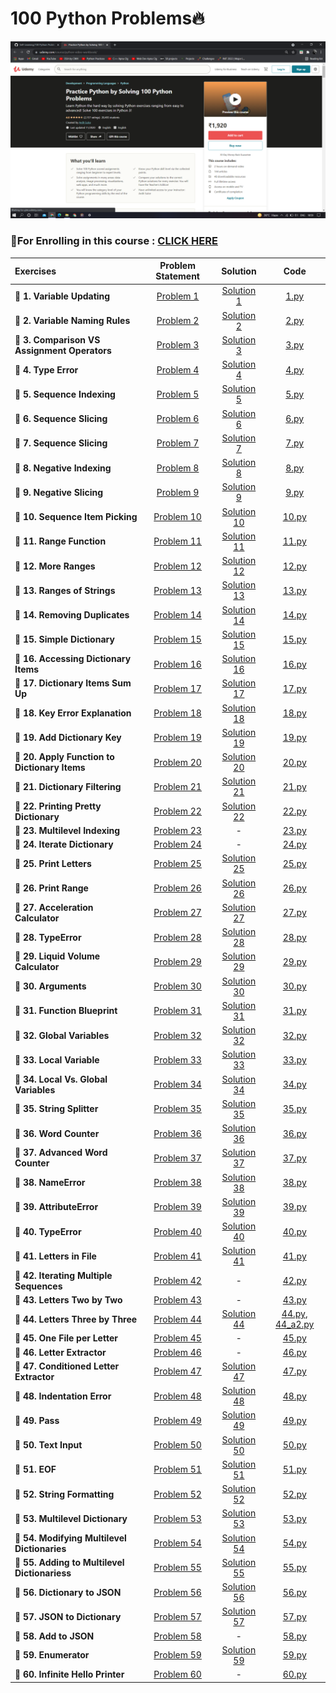 # 100 Python Problems🔥

<img src="https://github.com/kishanrajput23/Self-Learning/blob/main/100%20Python%20Problems/Udemy%20Course.png" alt="">

### 📌For Enrolling in this course : [CLICK HERE](https://www.udemy.com/course/python-video-workbook/)

| Exercises  | Problem Statement |  Solution |  Code  |
| :------- | :-----------: | :-----: | :----: |
| **🔸 1. Variable Updating**  | [Problem 1](https://github.com/kishanrajput23/Self-Learning/blob/main/100%20Python%20Problems/Exercises/Exercise%201/Exercise%201%20-%20Variable%20Updating.html)  |  [Solution 1](https://github.com/kishanrajput23/Self-Learning/blob/main/100%20Python%20Problems/Exercises/Exercise%201/Exercise%201%20Solution.html)  |  [1.py](https://github.com/kishanrajput23/Self-Learning/blob/main/100%20Python%20Problems/Exercises/Exercise%201/1.py)  |
| **🔸 2. Variable Naming Rules**  | [Problem 2](https://github.com/kishanrajput23/Self-Learning/blob/main/100%20Python%20Problems/Exercises/Exercise%202/Exercise%202%20-%20Naming%20Rules.html)  |  [Solution 2](https://github.com/kishanrajput23/Self-Learning/blob/main/100%20Python%20Problems/Exercises/Exercise%202/Exercise%202%20Solution.html)  |  [2.py](https://github.com/kishanrajput23/Self-Learning/blob/main/100%20Python%20Problems/Exercises/Exercise%202/2.py)  |
| **🔸 3. Comparison VS Assignment Operators**  | [Problem 3](https://github.com/kishanrajput23/Self-Learning/blob/main/100%20Python%20Problems/Exercises/Exercise%203/Exercise%203%20-%20Compare%20vs%20Assign.html)  |  [Solution 3](https://github.com/kishanrajput23/Self-Learning/blob/main/100%20Python%20Problems/Exercises/Exercise%203/Exercise%203%20Solution.txt)  |  [3.py](https://github.com/kishanrajput23/Self-Learning/blob/main/100%20Python%20Problems/Exercises/Exercise%203/3.py)  |
| **🔸 4. Type Error**  | [Problem 4](https://github.com/kishanrajput23/Self-Learning/blob/main/100%20Python%20Problems/Exercises/Exercise%204/Exercise%204%20-%20TypeError.html)  |  [Solution 4](https://github.com/kishanrajput23/Self-Learning/blob/main/100%20Python%20Problems/Exercises/Exercise%204/Exercise%204%20Solution.html)  |  [4.py](https://github.com/kishanrajput23/Self-Learning/blob/main/100%20Python%20Problems/Exercises/Exercise%204/4.py)  |
| **🔸 5. Sequence Indexing**  | [Problem 5](https://github.com/kishanrajput23/Self-Learning/blob/main/100%20Python%20Problems/Exercises/Exercise%205/Exercise%205%20-%20Sequence%20Indexing.html)  |  [Solution 5](https://github.com/kishanrajput23/Self-Learning/blob/main/100%20Python%20Problems/Exercises/Exercise%205/Exercise%205%20Solution.html)  |  [5.py](https://github.com/kishanrajput23/Self-Learning/blob/main/100%20Python%20Problems/Exercises/Exercise%205/5.py)  |
| **🔸 6. Sequence Slicing**  | [Problem 6](https://github.com/kishanrajput23/Self-Learning/blob/main/100%20Python%20Problems/Exercises/Exercise%206/Exercise%206%20-%20Sequence%20Slicing.html)  |  [Solution 6](https://github.com/kishanrajput23/Self-Learning/blob/main/100%20Python%20Problems/Exercises/Exercise%206/Exercise%206%20Solution.html)  |  [6.py](https://github.com/kishanrajput23/Self-Learning/blob/main/100%20Python%20Problems/Exercises/Exercise%206/6.py)  |
| **🔸 7. Sequence Slicing**  | [Problem 7](https://github.com/kishanrajput23/Self-Learning/blob/main/100%20Python%20Problems/Exercises/Exercise%207/Exercise%207%20-%20Sequence%20Slicing.html)  |  [Solution 7](https://github.com/kishanrajput23/Self-Learning/blob/main/100%20Python%20Problems/Exercises/Exercise%207/Exercise%207%20Solution.html)  |  [7.py](https://github.com/kishanrajput23/Self-Learning/blob/main/100%20Python%20Problems/Exercises/Exercise%207/7.py)  |
| **🔸 8. Negative Indexing**  | [Problem 8](https://github.com/kishanrajput23/Self-Learning/blob/main/100%20Python%20Problems/Exercises/Exercise%208/Exercise%208%20-%20Negative%20Indexing.html)  |  [Solution 8](https://github.com/kishanrajput23/Self-Learning/blob/main/100%20Python%20Problems/Exercises/Exercise%208/Exercise%208%20Solution.html)  |  [8.py](https://github.com/kishanrajput23/Self-Learning/blob/main/100%20Python%20Problems/Exercises/Exercise%208/8.py)  |
| **🔸 9. Negative Slicing**  | [Problem 9](https://github.com/kishanrajput23/Self-Learning/blob/main/100%20Python%20Problems/Exercises/Exercise%209/Exercise%209%20-%20Negative%20Slicing.html)  |  [Solution 9](https://github.com/kishanrajput23/Self-Learning/blob/main/100%20Python%20Problems/Exercises/Exercise%209/Exercise%209%20Solution.html)  |  [9.py](https://github.com/kishanrajput23/Self-Learning/blob/main/100%20Python%20Problems/Exercises/Exercise%209/9.py)  |
| **🔸 10. Sequence Item Picking**  | [Problem 10](https://github.com/kishanrajput23/Self-Learning/blob/main/100%20Python%20Problems/Exercises/Exercise%2010/Exercise%2010%20-%20Sequence%20Item%20Picking.html)  |  [Solution 10](https://github.com/kishanrajput23/Self-Learning/blob/main/100%20Python%20Problems/Exercises/Exercise%2010/Exercise%2010%20Solution.html)  |  [10.py](https://github.com/kishanrajput23/Self-Learning/blob/main/100%20Python%20Problems/Exercises/Exercise%2010/10.py)  |
| **🔸 11. Range Function**  | [Problem 11](https://github.com/kishanrajput23/Self-Learning/blob/main/100%20Python%20Problems/Exercises/Exercise%2011/Exercise%2011.txt)  |  [Solution 11](https://github.com/kishanrajput23/Self-Learning/blob/main/100%20Python%20Problems/Exercises/Exercise%2011/Exercise%2011%20Solution.html)  |  [11.py](https://github.com/kishanrajput23/Self-Learning/blob/main/100%20Python%20Problems/Exercises/Exercise%2011/11.py)  |
| **🔸 12. More Ranges**  | [Problem 12](https://github.com/kishanrajput23/Self-Learning/blob/main/100%20Python%20Problems/Exercises/Exercise%2012/Exercise%2012%20-%20More%20Ranges.html)  |  [Solution 12](https://github.com/kishanrajput23/Self-Learning/blob/main/100%20Python%20Problems/Exercises/Exercise%2012/Exercise%2012%20Solution.txt)  |  [12.py](https://github.com/kishanrajput23/Self-Learning/blob/main/100%20Python%20Problems/Exercises/Exercise%2012/12.py)  |
| **🔸 13. Ranges of Strings**  | [Problem 13](https://github.com/kishanrajput23/Self-Learning/blob/main/100%20Python%20Problems/Exercises/Exercise%2013/Exercise%2013%20-%20Ranges%20of%20Strings.html)  |  [Solution 13](https://github.com/kishanrajput23/Self-Learning/blob/main/100%20Python%20Problems/Exercises/Exercise%2013/Exercise%2013%20Solution.txt)  |  [13.py](https://github.com/kishanrajput23/Self-Learning/blob/main/100%20Python%20Problems/Exercises/Exercise%2013/13.py)  |
| **🔸 14. Removing Duplicates**  | [Problem 14](https://github.com/kishanrajput23/Self-Learning/blob/main/100%20Python%20Problems/Exercises/Exercise%2014/Exercise%2014%20-%20Removing%20Duplicates.html)  |  [Solution 14](https://github.com/kishanrajput23/Self-Learning/blob/main/100%20Python%20Problems/Exercises/Exercise%2014/Exercise%2014%20Solution.html)  |  [14.py](https://github.com/kishanrajput23/Self-Learning/blob/main/100%20Python%20Problems/Exercises/Exercise%2014/14.py)  |
| **🔸 15. Simple Dictionary**  | [Problem 15](https://github.com/kishanrajput23/Self-Learning/blob/main/100%20Python%20Problems/Exercises/Exercise%2015/Exercise%2015%20-%20Simple%20Dictionary.html)  |  [Solution 15](https://github.com/kishanrajput23/Self-Learning/blob/main/100%20Python%20Problems/Exercises/Exercise%2015/Exercise%2015%20Solution.html)  |  [15.py](https://github.com/kishanrajput23/Self-Learning/blob/main/100%20Python%20Problems/Exercises/Exercise%2015/15.py)  |
| **🔸 16. Accessing Dictionary Items**  | [Problem 16](https://github.com/kishanrajput23/Self-Learning/blob/main/100%20Python%20Problems/Exercises/Exercise%2016/Exercise%2016%20-%20Accessing%20Dictionary%20Items.html)  |  [Solution 16](https://github.com/kishanrajput23/Self-Learning/blob/main/100%20Python%20Problems/Exercises/Exercise%2016/Exercise%2016%20Solution.html)  |  [16.py](https://github.com/kishanrajput23/Self-Learning/blob/main/100%20Python%20Problems/Exercises/Exercise%2016/16.py)  |
| **🔸 17. Dictionary Items Sum Up**  | [Problem 17](https://github.com/kishanrajput23/Self-Learning/blob/main/100%20Python%20Problems/Exercises/Exercise%2017/Exercise%2017%20-%20Dictionary%20Items%20Sum%20Up.html)  |  [Solution 17](https://github.com/kishanrajput23/Self-Learning/blob/main/100%20Python%20Problems/Exercises/Exercise%2017/Exercise%2017%20Solution.html)  |  [17.py](https://github.com/kishanrajput23/Self-Learning/blob/main/100%20Python%20Problems/Exercises/Exercise%2017/17.py)  |
| **🔸 18. Key Error Explanation**  | [Problem 18](https://github.com/kishanrajput23/Self-Learning/blob/main/100%20Python%20Problems/Exercises/Exercise%2018/Exercise%2018.txt)  |  [Solution 18](https://github.com/kishanrajput23/Self-Learning/blob/main/100%20Python%20Problems/Exercises/Exercise%2018/Exercise%2018%20Solution.html)  |  [18.py](https://github.com/kishanrajput23/Self-Learning/blob/main/100%20Python%20Problems/Exercises/Exercise%2018/18.py)  |
| **🔸 19. Add Dictionary Key**  | [Problem 19](https://github.com/kishanrajput23/Self-Learning/blob/main/100%20Python%20Problems/Exercises/Exercise%2019/Exercise%2019%20-%20Add%20Dictionary%20Key.html)  |  [Solution 19](https://github.com/kishanrajput23/Self-Learning/blob/main/100%20Python%20Problems/Exercises/Exercise%2019/Exercise%2019%20Solution.html)  |  [19.py](https://github.com/kishanrajput23/Self-Learning/blob/main/100%20Python%20Problems/Exercises/Exercise%2019/19.py)  |
| **🔸 20. Apply Function to Dictionary Items**  | [Problem 20](https://github.com/kishanrajput23/Self-Learning/blob/main/100%20Python%20Problems/Exercises/Exercise%2020/Exercise%2020%20-%20Apply%20Function%20to%20Dictionary%20Items.html)  |  [Solution 20](https://github.com/kishanrajput23/Self-Learning/blob/main/100%20Python%20Problems/Exercises/Exercise%2020/Exercise%2020%20Solution.html)  |  [20.py](https://github.com/kishanrajput23/Self-Learning/blob/main/100%20Python%20Problems/Exercises/Exercise%2020/20.py)  |
| **🔸 21. Dictionary Filtering**  | [Problem 21](https://github.com/kishanrajput23/Self-Learning/blob/main/100%20Python%20Problems/Exercises/Exercise%2021/Exercise%2021%20-%20Dictionary%20Filtering.html)  |  [Solution 21](https://github.com/kishanrajput23/Self-Learning/blob/main/100%20Python%20Problems/Exercises/Exercise%2021/Exercise%2021%20Solution.html)  |  [21.py](https://github.com/kishanrajput23/Self-Learning/blob/main/100%20Python%20Problems/Exercises/Exercise%2021/21.py)  |
| **🔸 22. Printing Pretty Dictionary**  | [Problem 22](https://github.com/kishanrajput23/Self-Learning/blob/main/100%20Python%20Problems/Exercises/Exercise%2022/Exercise%2022.txt)  |  [Solution 22](https://github.com/kishanrajput23/Self-Learning/blob/main/100%20Python%20Problems/Exercises/Exercise%2022/Exercise%2022%20Solution.html)  |  [22.py](https://github.com/kishanrajput23/Self-Learning/blob/main/100%20Python%20Problems/Exercises/Exercise%2022/22.py)  |
| **🔸 23. Multilevel Indexing**  | [Problem 23](https://github.com/kishanrajput23/Self-Learning/blob/main/100%20Python%20Problems/Exercises/Exercise%2023/Exercise%2023%20-%20Multilevel%20Indexing.html)  |  -  |  [23.py](https://github.com/kishanrajput23/Self-Learning/blob/main/100%20Python%20Problems/Exercises/Exercise%2023/23.py)  |
| **🔸 24. Iterate Dictionary**  | [Problem 24](https://github.com/kishanrajput23/Self-Learning/blob/main/100%20Python%20Problems/Exercises/Exercise%2024/Exercise%2024%20-%20Iterate%20Dictionary.html)  |  -  |  [24.py](https://github.com/kishanrajput23/Self-Learning/blob/main/100%20Python%20Problems/Exercises/Exercise%2024/24.py)  |
| **🔸 25. Print Letters**  | [Problem 25](https://github.com/kishanrajput23/Self-Learning/blob/main/100%20Python%20Problems/Exercises/Exercise%2025/Exercise%2025%20-%20Print%20Letters.txt)  |  [Solution 25](https://github.com/kishanrajput23/Self-Learning/blob/main/100%20Python%20Problems/Exercises/Exercise%2025/Exercise%2025%20Solution.html)  |  [25.py](https://github.com/kishanrajput23/Self-Learning/blob/main/100%20Python%20Problems/Exercises/Exercise%2025/25.py)  |
| **🔸 26. Print Range**  | [Problem 26](https://github.com/kishanrajput23/Self-Learning/blob/main/100%20Python%20Problems/Exercises/Exercise%2026/Exercise%2026%20-%20Print%20Range.html)  |  [Solution 26](https://github.com/kishanrajput23/Self-Learning/blob/main/100%20Python%20Problems/Exercises/Exercise%2026/Exercise%2026%20Solution.html)  |  [26.py](https://github.com/kishanrajput23/Self-Learning/blob/main/100%20Python%20Problems/Exercises/Exercise%2026/26.py)  |
| **🔸 27. Acceleration Calculator**  | [Problem 27](https://github.com/kishanrajput23/Self-Learning/blob/main/100%20Python%20Problems/Exercises/Exercise%2027/Exercise%2027%20-%20Acceleration%20Calculator.html)  |  [Solution 27](https://github.com/kishanrajput23/Self-Learning/blob/main/100%20Python%20Problems/Exercises/Exercise%2027/Exercise%2027%20Solution.html)  |  [27.py](https://github.com/kishanrajput23/Self-Learning/blob/main/100%20Python%20Problems/Exercises/Exercise%2027/27.py)  |
| **🔸 28. TypeError**  | [Problem 28](https://github.com/kishanrajput23/Self-Learning/blob/main/100%20Python%20Problems/Exercises/Exercise%2028/Exercise%2028%20-%20TypeError.html)  |  [Solution 28](https://github.com/kishanrajput23/Self-Learning/blob/main/100%20Python%20Problems/Exercises/Exercise%2028/Exercise%2028%20Solution.html)  |  [28.py](https://github.com/kishanrajput23/Self-Learning/blob/main/100%20Python%20Problems/Exercises/Exercise%2028/28.py)  |
| **🔸 29. Liquid Volume Calculator**  | [Problem 29](https://github.com/kishanrajput23/Self-Learning/blob/main/100%20Python%20Problems/Exercises/Exercise%2029/Exercise%2029%20-%20Liquid%20Volume%20Calculator.html)  |  [Solution 29](https://github.com/kishanrajput23/Self-Learning/blob/main/100%20Python%20Problems/Exercises/Exercise%2029/Exercise%2029%20Solution.txt)  |  [29.py](https://github.com/kishanrajput23/Self-Learning/blob/main/100%20Python%20Problems/Exercises/Exercise%2029/29.py)  |
| **🔸 30. Arguments**  | [Problem 30](https://github.com/kishanrajput23/Self-Learning/blob/main/100%20Python%20Problems/Exercises/Exercise%2030/Exercise%2030%20-%20Arguments.html)  |  [Solution 30](https://github.com/kishanrajput23/Self-Learning/blob/main/100%20Python%20Problems/Exercises/Exercise%2030/Exercise%2030%20Solution.txt)  |  [30.py](https://github.com/kishanrajput23/Self-Learning/blob/main/100%20Python%20Problems/Exercises/Exercise%2030/30.py)  |
| **🔸 31. Function Blueprint**  | [Problem 31](https://github.com/kishanrajput23/Self-Learning/blob/main/100%20Python%20Problems/Exercises/Exercise%2031/Exercise%2031%20-%20Function%20Blueprint.html)  |  [Solution 31](https://github.com/kishanrajput23/Self-Learning/blob/main/100%20Python%20Problems/Exercises/Exercise%2031/Exercise%2031%20Solution.txt)  |  [31.py](https://github.com/kishanrajput23/Self-Learning/blob/main/100%20Python%20Problems/Exercises/Exercise%2031/31.py)  |
| **🔸 32. Global Variables**  | [Problem 32](https://github.com/kishanrajput23/Self-Learning/blob/main/100%20Python%20Problems/Exercises/Exercise%2032/Exercise%2032%20-%20Global%20Variables.html)  |  [Solution 32](https://github.com/kishanrajput23/Self-Learning/blob/main/100%20Python%20Problems/Exercises/Exercise%2032/Exercise%2032%20Solution.html)  |  [32.py](https://github.com/kishanrajput23/Self-Learning/blob/main/100%20Python%20Problems/Exercises/Exercise%2032/32.py)  |
| **🔸 33. Local Variable**  | [Problem 33](https://github.com/kishanrajput23/Self-Learning/blob/main/100%20Python%20Problems/Exercises/Exercise%2033/Exercise%2033%20-%20Local%20Variable.html)  |  [Solution 33](https://github.com/kishanrajput23/Self-Learning/blob/main/100%20Python%20Problems/Exercises/Exercise%2033/Exercise%2033%20Solution.txt)  |  [33.py](https://github.com/kishanrajput23/Self-Learning/blob/main/100%20Python%20Problems/Exercises/Exercise%2033/33.py)  |
| **🔸 34. Local Vs. Global Variables**  | [Problem 34](https://github.com/kishanrajput23/Self-Learning/blob/main/100%20Python%20Problems/Exercises/Exercise%2034/Exercise%2034%20-%20Local%20Vs.%20Global%20Variables.html)  |  [Solution 34](https://github.com/kishanrajput23/Self-Learning/blob/main/100%20Python%20Problems/Exercises/Exercise%2034/Exercise%2034%20Solution.html)  |  [34.py](https://github.com/kishanrajput23/Self-Learning/blob/main/100%20Python%20Problems/Exercises/Exercise%2034/34.py)  |
| **🔸 35. String Splitter**  | [Problem 35](https://github.com/kishanrajput23/Self-Learning/blob/main/100%20Python%20Problems/Exercises/Exercise%2035/Exercise%2035%20-%20String%20Splitter.html)  |  [Solution 35](https://github.com/kishanrajput23/Self-Learning/blob/main/100%20Python%20Problems/Exercises/Exercise%2035/Exercise%2035%20Solution.html)  |  [35.py](https://github.com/kishanrajput23/Self-Learning/blob/main/100%20Python%20Problems/Exercises/Exercise%2035/35.py)  |
| **🔸 36. Word Counter**  | [Problem 36](https://github.com/kishanrajput23/Self-Learning/blob/main/100%20Python%20Problems/Exercises/Exercise%2036/Exercise%2036%20-%20Word%20Counter.html)  |  [Solution 36](https://github.com/kishanrajput23/Self-Learning/blob/main/100%20Python%20Problems/Exercises/Exercise%2036/Exercise%2036%20Solution.html)  |  [36.py](https://github.com/kishanrajput23/Self-Learning/blob/main/100%20Python%20Problems/Exercises/Exercise%2036/36.py)  |
| **🔸 37. Advanced Word Counter**  | [Problem 37](https://github.com/kishanrajput23/Self-Learning/blob/main/100%20Python%20Problems/Exercises/Exercise%2037/Exercise%2037%20-%20Advanced%20Word%20Counter.html)  |  [Solution 37](https://github.com/kishanrajput23/Self-Learning/blob/main/100%20Python%20Problems/Exercises/Exercise%2037/Exercise%2037%20Solution.html)  |  [37.py](https://github.com/kishanrajput23/Self-Learning/blob/main/100%20Python%20Problems/Exercises/Exercise%2037/37.py)  |
| **🔸 38. NameError**  | [Problem 38](https://github.com/kishanrajput23/Self-Learning/blob/main/100%20Python%20Problems/Exercises/Exercise%2038/Exercise%2038%20-%20NameError.html)  |  [Solution 38](https://github.com/kishanrajput23/Self-Learning/blob/main/100%20Python%20Problems/Exercises/Exercise%2038/Exercise%2038%20Solution.html)  |  [38.py](https://github.com/kishanrajput23/Self-Learning/blob/main/100%20Python%20Problems/Exercises/Exercise%2038/38.py)  |
| **🔸 39. AttributeError**  | [Problem 39](https://github.com/kishanrajput23/Self-Learning/blob/main/100%20Python%20Problems/Exercises/Exercise%2039/Exercise%2039%20-%20AttributeError.html)  |  [Solution 39](https://github.com/kishanrajput23/Self-Learning/blob/main/100%20Python%20Problems/Exercises/Exercise%2039/Exercise%2039%20Solution.txt)  |  [39.py](https://github.com/kishanrajput23/Self-Learning/blob/main/100%20Python%20Problems/Exercises/Exercise%2039/39.py)  |
| **🔸 40. TypeError**  | [Problem 40](https://github.com/kishanrajput23/Self-Learning/blob/main/100%20Python%20Problems/Exercises/Exercise%2040/Exercise%2040%20-%20TypeError.html)  |  [Solution 40](https://github.com/kishanrajput23/Self-Learning/blob/main/100%20Python%20Problems/Exercises/Exercise%2040/Exercise%2040%20Solution.html)  |  [40.py](https://github.com/kishanrajput23/Self-Learning/blob/main/100%20Python%20Problems/Exercises/Exercise%2040/40.py)  |
| **🔸 41. Letters in File**  | [Problem 41](https://github.com/kishanrajput23/Self-Learning/blob/main/100%20Python%20Problems/Exercises/Exercise%2041/Exercise%2041%20-%20Letters%20in%20File.html)  |  [Solution 41](https://github.com/kishanrajput23/Self-Learning/blob/main/100%20Python%20Problems/Exercises/Exercise%2041/Exercise%2041%20Solution.html)  |  [41.py](https://github.com/kishanrajput23/Self-Learning/blob/main/100%20Python%20Problems/Exercises/Exercise%2041/41.py)  |
| **🔸 42. Iterating Multiple Sequences**  | [Problem 42](https://github.com/kishanrajput23/Self-Learning/blob/main/100%20Python%20Problems/Exercises/Exercise%2042/Exercise%2042%20-%20Iterating%20Multiple%20Sequences.html)  |  -  |  [42.py](https://github.com/kishanrajput23/Self-Learning/blob/main/100%20Python%20Problems/Exercises/Exercise%2042/42.py)  |
| **🔸 43. Letters Two by Two**  | [Problem 43](https://github.com/kishanrajput23/Self-Learning/blob/main/100%20Python%20Problems/Exercises/Exercise%2043/Exercise%2043%20-%20Letters%20Two%20by%20Two.html)  |  -  |  [43.py](https://github.com/kishanrajput23/Self-Learning/blob/main/100%20Python%20Problems/Exercises/Exercise%2043/43.py)  |
| **🔸 44. Letters Three by Three**  | [Problem 44](https://github.com/kishanrajput23/Self-Learning/blob/main/100%20Python%20Problems/Exercises/Exercise%2044/Exercise%2044%20-%20Letters%20Three%20by%20Three.html)  |  [Solution 44](https://github.com/kishanrajput23/Self-Learning/blob/main/100%20Python%20Problems/Exercises/Exercise%2044/Exercise%2044%20Solution.html)  |  [44.py](https://github.com/kishanrajput23/Self-Learning/blob/main/100%20Python%20Problems/Exercises/Exercise%2044/44.py), [44_a2.py](https://github.com/kishanrajput23/Self-Learning/blob/main/100%20Python%20Problems/Exercises/Exercise%2044/44_a2.py)  |
| **🔸 45. One File per Letter**  | [Problem 45](https://github.com/kishanrajput23/Self-Learning/blob/main/100%20Python%20Problems/Exercises/Exercise%2045/Exercise%2045%20-%20One%20File%20per%20Letter.html)  |  -  |  [45.py](https://github.com/kishanrajput23/Self-Learning/blob/main/100%20Python%20Problems/Exercises/Exercise%2045/45.py)  |
| **🔸 46. Letter Extractor**  | [Problem 46](https://github.com/kishanrajput23/Self-Learning/blob/main/100%20Python%20Problems/Exercises/Exercise%2046/Exercise%2046%20Letter%20Extractor.txt)  |  -  |  [46.py](https://github.com/kishanrajput23/Self-Learning/blob/main/100%20Python%20Problems/Exercises/Exercise%2046/46.py)  |
| **🔸 47. Conditioned Letter Extractor**  | [Problem 47](https://github.com/kishanrajput23/Self-Learning/blob/main/100%20Python%20Problems/Exercises/Exercise%2047/Exercise%2047%20Conditioned%20Letter%20Extractor.txt)  |  [Solution 47](https://github.com/kishanrajput23/Self-Learning/blob/main/100%20Python%20Problems/Exercises/Exercise%2047/Exercise%2047%20Solution.html)  |  [47.py](https://github.com/kishanrajput23/Self-Learning/blob/main/100%20Python%20Problems/Exercises/Exercise%2047/47.py)  |
| **🔸 48. Indentation Error**  | [Problem 48](https://github.com/kishanrajput23/Self-Learning/blob/main/100%20Python%20Problems/Exercises/Exercise%2048/Exercise%2048%20-%20IndentationError.html)  |  [Solution 48](https://github.com/kishanrajput23/Self-Learning/blob/main/100%20Python%20Problems/Exercises/Exercise%2048/Exercise%2048%20Solution.html)  |  [48.py](https://github.com/kishanrajput23/Self-Learning/blob/main/100%20Python%20Problems/Exercises/Exercise%2048/48.py)  |
| **🔸 49. Pass**  | [Problem 49](https://github.com/kishanrajput23/Self-Learning/blob/main/100%20Python%20Problems/Exercises/Exercise%2049/Exercise%2049%20-%20Pass.html)  |  [Solution 49](https://github.com/kishanrajput23/Self-Learning/blob/main/100%20Python%20Problems/Exercises/Exercise%2049/Exercise%2049%20Solution.html)  |  [49.py](https://github.com/kishanrajput23/Self-Learning/blob/main/100%20Python%20Problems/Exercises/Exercise%2049/49.py)  |
| **🔸 50. Text Input**  | [Problem 50](https://github.com/kishanrajput23/Self-Learning/blob/main/100%20Python%20Problems/Exercises/Exercise%2050/Exercise%2050%20-%20Text%20Input.html)  |  [Solution 50](https://github.com/kishanrajput23/Self-Learning/blob/main/100%20Python%20Problems/Exercises/Exercise%2050/Exercise%2050%20Solution.html)  |  [50.py](https://github.com/kishanrajput23/Self-Learning/blob/main/100%20Python%20Problems/Exercises/Exercise%2050/50.py)  |
| **🔸 51. EOF**  | [Problem 51](https://github.com/kishanrajput23/Self-Learning/blob/main/100%20Python%20Problems/Exercises/Exercise%2051/Exercise%2051%20-%20EOF.html)  |  [Solution 51](https://github.com/kishanrajput23/Self-Learning/blob/main/100%20Python%20Problems/Exercises/Exercise%2051/Exercise%2051%20Solution.html)  |  [51.py](https://github.com/kishanrajput23/Self-Learning/blob/main/100%20Python%20Problems/Exercises/Exercise%2051/51.py)  |
| **🔸 52. String Formatting**  | [Problem 52](https://github.com/kishanrajput23/Self-Learning/blob/main/100%20Python%20Problems/Exercises/Exercise%2052/Exercise%2052%20-%20String%20Formatting.html)  |  [Solution 52](https://github.com/kishanrajput23/Self-Learning/blob/main/100%20Python%20Problems/Exercises/Exercise%2052/Exercise%2052%20Solution.html)  |  [52.py](https://github.com/kishanrajput23/Self-Learning/blob/main/100%20Python%20Problems/Exercises/Exercise%2052/52.py)  |
| **🔸 53. Multilevel Dictionary**  | [Problem 53](https://github.com/kishanrajput23/Self-Learning/blob/main/100%20Python%20Problems/Exercises/Exercise%2053/Exercise%2053%20-%20Multilevel%20Dictionary.html)  |  [Solution 53](https://github.com/kishanrajput23/Self-Learning/blob/main/100%20Python%20Problems/Exercises/Exercise%2053/Exercise%2053%20Solution.html)  |  [53.py](https://github.com/kishanrajput23/Self-Learning/blob/main/100%20Python%20Problems/Exercises/Exercise%2053/53.py)  |
| **🔸 54. Modifying Multilevel Dictionaries**  | [Problem 54](https://github.com/kishanrajput23/Self-Learning/blob/main/100%20Python%20Problems/Exercises/Exercise%2054/Exercise%2054%20-%20Modifying%20Multilevel%20Dictionaries.html)  |  [Solution 54](https://github.com/kishanrajput23/Self-Learning/blob/main/100%20Python%20Problems/Exercises/Exercise%2054/Exercise%2054%20Solution.html)  |  [54.py](https://github.com/kishanrajput23/Self-Learning/blob/main/100%20Python%20Problems/Exercises/Exercise%2054/54.py)  |
| **🔸 55. Adding to Multilevel Dictionariess**  | [Problem 55](https://github.com/kishanrajput23/Self-Learning/blob/main/100%20Python%20Problems/Exercises/Exercise%2055/Exercise%2055%20-%20Adding%20to%20Multilevel%20Dictionaries.html)  |  [Solution 55](https://github.com/kishanrajput23/Self-Learning/blob/main/100%20Python%20Problems/Exercises/Exercise%2055/Exercise%2055%20Solution.html)  |  [55.py](https://github.com/kishanrajput23/Self-Learning/blob/main/100%20Python%20Problems/Exercises/Exercise%2055/55.py)  |
| **🔸 56. Dictionary to JSON**  | [Problem 56](https://github.com/kishanrajput23/Self-Learning/blob/main/100%20Python%20Problems/Exercises/Exercise%2056/Exercise%2056%20-%20Dictionary%20to%20JSON.html)  |  [Solution 56](https://github.com/kishanrajput23/Self-Learning/blob/main/100%20Python%20Problems/Exercises/Exercise%2056/Exercise%2056%20Solution.html)  |  [56.py](https://github.com/kishanrajput23/Self-Learning/blob/main/100%20Python%20Problems/Exercises/Exercise%2056/56.py)  |
| **🔸 57. JSON to Dictionary**  | [Problem 57](https://github.com/kishanrajput23/Self-Learning/blob/main/100%20Python%20Problems/Exercises/Exercise%2057/Exercise%2057%20-%20JSON%20to%20Dictionary.html)  |  [Solution 57](https://github.com/kishanrajput23/Self-Learning/blob/main/100%20Python%20Problems/Exercises/Exercise%2057/Exercise%2057%20Solution.html)  |  [57.py](https://github.com/kishanrajput23/Self-Learning/blob/main/100%20Python%20Problems/Exercises/Exercise%2057/57.py)  |
| **🔸 58. Add to JSON**  | [Problem 58](https://github.com/kishanrajput23/Self-Learning/blob/main/100%20Python%20Problems/Exercises/Exercise%2058/Exercise%2058%20-%20Add%20to%20JSON.html)  |  -  |  [58.py](https://github.com/kishanrajput23/Self-Learning/blob/main/100%20Python%20Problems/Exercises/Exercise%2058/58.py)  |
| **🔸 59. Enumerator**  | [Problem 59](https://github.com/kishanrajput23/Self-Learning/blob/main/100%20Python%20Problems/Exercises/Exercise%2059/Exercise%2059%20-%20Enumerator.html)  |  [Solution 59](https://github.com/kishanrajput23/Self-Learning/blob/main/100%20Python%20Problems/Exercises/Exercise%2059/Exercise%2059%20Solution.html)  |  [59.py](https://github.com/kishanrajput23/Self-Learning/blob/main/100%20Python%20Problems/Exercises/Exercise%2059/59.py)  |
| **🔸 60. Infinite Hello Printer**  | [Problem 60](https://github.com/kishanrajput23/Self-Learning/blob/main/100%20Python%20Problems/Exercises/Exercise%2060/Exercise%2060%20Hello%20Printer.txt)  |  -  |  [60.py](https://github.com/kishanrajput23/Self-Learning/blob/main/100%20Python%20Problems/Exercises/Exercise%2060/60.py)  |
